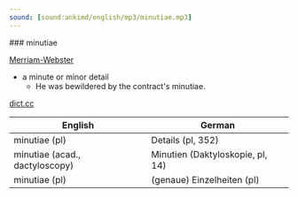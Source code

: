 ```yaml
---
sound: [sound:ankimd/english/mp3/minutiae.mp3]
---
```


\### minutiae

[Merriam-Webster](https://www.merriam-webster.com/dictionary/minutiae)

- a minute or minor detail
    - He was bewildered by the contract's minutiae.

[dict.cc](https://www.dict.cc/minutiae)

| English        | German       |
| -------------- | ------------ |
| minutiae (pl) | Details (pl, 352) |
| minutiae (acad., dactyloscopy) | Minutien (Daktyloskopie, pl, 14) |
| minutiae (pl) | (genaue) Einzelheiten (pl) |
